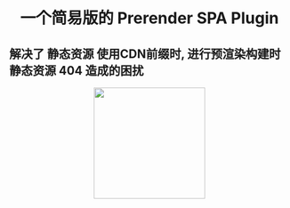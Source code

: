 <h1 align="center">一个简易版的 Prerender SPA Plugin</h1>

<h2>解决了 静态资源 使用CDN前缀时, 进行预渲染构建时静态资源 404 造成的困扰</h2>

<p align="center"><img width="200" src="https://raw.githubusercontent.com/chrisvfritz/prerender-spa-plugin/master/assets/logo.png?raw=true"></p>
